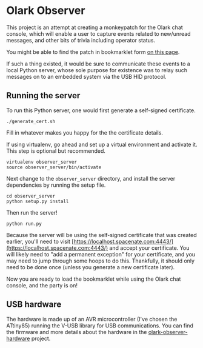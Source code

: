 # Olark Observer

This project is an attempt at creating a monkeypatch for the Olark chat console, which will enable a user to capture events related to new/unread messages, and other bits of trivia including operator status.

You might be able to find the patch in bookmarklet form [on this page][bookmarklet].

If such a thing existed, it would be sure to communicate these events to a local Python server, whose sole purpose for existence was to relay such messages on to an embedded system via the USB HID protocol.

## Running the server

To run this Python server, one would first generate a self-signed certificate.

    ./generate_cert.sh

Fill in whatever makes you happy for the the certificate details.

If using virtualenv, go ahead and set up a virtual environment and activate it. This step is optional but recommended.

    virtualenv observer_server
    source observer_server/bin/activate

Next change to the `observer_server` directory, and install the server dependencies by running the setup file.

    cd observer_server
    python setup.py install

Then run the server!

    python run.py

Because the server will be using the self-signed certificate that was created earlier, you'll need to visit [https://localhost.spacenate.com:4443/](https://localhost.spacenate.com:4443/) and accept your certificate. You will likely need to "add a permanent exception" for your certificate, and you may need to jump through some hoops to do this. Thankfully, it should only need to be done once (unless you generate a new certificate later).

Now you are ready to load the bookmarklet while using the Olark chat console, and the party is on!

## USB hardware

The hardware is made up of an AVR microcontroller (I've chosen the ATtiny85) running the V-USB library for USB communications. You can find the firmware and more details about the hardware in the [olark-observer-hardware](https://github.com/spacenate/olark-observer-hardware) project.

[bookmarklet]: http://htmlpreview.github.io/?https://raw.githubusercontent.com/spacenate/olark-observer/master/bookmarklet/bookmarklet.html
